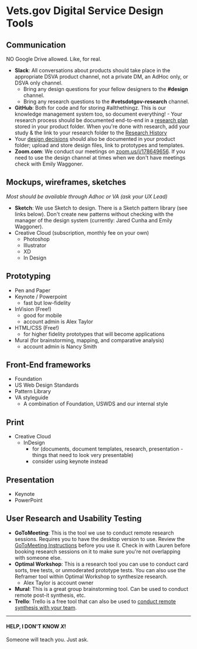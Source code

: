 
# Vets.gov Digital Service Design Tools 


## Communication
NO Google Drive allowed. Like, for real. 
- **Slack**: All conversations about products should take place in the appropriate DSVA product channel, not a private DM, an AdHoc only, or DSVA only channel. 
  - Bring any design questions for your fellow designers to the **#design** channel. 
  - Bring any research questions to the **#vetsdotgov-research** channel. 
- **GitHub**: Both for code and for storing #allthethingz. This is our knowledge management system too, so document everything!   - Your research process should be documented end-to-end in a [research plan](https://github.com/department-of-veterans-affairs/va.gov-team/blob/master/platform/research/research-plan-template.md) stored in your product folder. When you're done with research, add your study & the link to your research folder to the [Research History](https://github.com/department-of-veterans-affairs/va.gov-team/blob/master/platform/research/research-history.md)     
- Your [design decisions](https://github.com/department-of-veterans-affairs/va.gov-team/tree/master/platform/design) should also be documented in your product folder; upload and store design files, link to prototypes and templates.  
- **Zoom.com**: We conduct our meetings on [zoom.us/j/178649656](https://zoom.us/j/178649656). If you need to use the design channel at times when we don't have meetings check with Emily Waggoner.

## Mockups, wireframes, sketches
_*Most* should be available through Adhoc or VA (ask your UX Lead)_
- **Sketch**: We use Sketch to design. There is a Sketch pattern library (see links below). Don't create new patterns without checking with the manager of the design system (currently: Jared Cunha and Emily Waggoner). 
- Creative Cloud (subscription, monthly fee on your own)
  - Photoshop
  - Illustrator
  - XD
  - In Design

## Prototyping
- Pen and Paper
- Keynote / Powerpoint
  - fast but low-fidelity
- InVision (Free!)
  - good for mobile
  - account admin is Alex Taylor
- HTML/CSS (Free!)
  - for higher fidelity prototypes that will become applications
- Mural (for brainstorming, mapping, and comparative analysis)
  - account admin is Nancy Smith

## Front-End frameworks
- Foundation
- US Web Design Standards
- Pattern Library
- VA styleguide
  - A combination of Foundation, USWDS and our internal style 

## Print
- Creative Cloud 
  - InDesign 
    - for (documents, document templates, research, presentation - things that need to look very presentable)
    - consider using keynote instead

## Presentation
- Keynote
- PowerPoint

## User Research and Usability Testing
- **GoToMeeting**: This is the tool we use to conduct remote research sessions. Requires you to have the desktop version to use. Review the [GoToMeeting Instructions](https://github.com/department-of-veterans-affairs/va.gov-team/tree/master/platform/research/during-research) before you use it. Check in with Lauren before booking research sessions on it to make sure you're not overlapping with someone else. 
- **Optimal Workshop**: This is a research tool you can use to conduct card sorts, tree tests, or unmoderated prototype tests. You can also use the Reframer tool within Optimal Workshop to synthesize research. 
  - Alex Taylor is account owner
- **Mural**: This is a great group brainstorming tool. Can be used to conduct remote post-it synthesis, etc. 
- **Trello**: Trello is a free tool that can also be used to [conduct remote synthesis with your team](https://builttoadapt.io/using-trello-for-user-research-synthesis-fb1abdfc7c4b). 

--------

#### HELP, I DON'T KNOW *X*!
Someone will teach you. Just ask.
